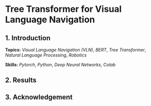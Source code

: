 # Tree Transformer for Visual Language Navigation

## 1. Introduction

**Topics:** _Visual Language Navigation (VLN)_, _BERT_, _Tree Transformer_, _Natural Language Processing_, _Robotics_

**Skills:** _Pytorch_, _Python_, _Deep Neural Networks_, _Colab_

## 2. Results

## 3. Acknowledgement
